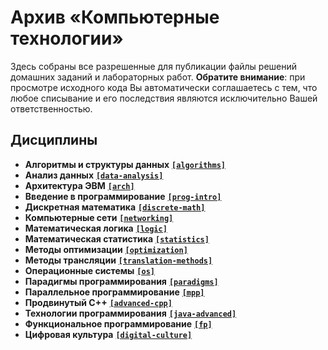 # Архив «Компьютерные технологии»

Здесь собраны все разрешенные для публикации файлы решений домашних заданий и лабораторных работ. **Обратите внимание**: при просмотре исходного кода Вы автоматически соглашаетесь с тем, что любое списывание и его последствия являются исключительно Вашей ответственностью.

## Дисциплины

* **Алгоритмы и структуры данных** [**`[algorithms]`**](algorithms/)
* **Анализ данных** [**`[data-analysis]`**](data-analysis/)
* **Архитектура ЭВМ** [**`[arch]`**](arch/)
* **Введение в программирование** [**`[prog-intro]`**](prog-intro/)
* **Дискретная математика** [**`[discrete-math]`**](discrete-math/)
* **Компьютерные сети** [**`[networking]`**](networking/)
* **Математическая логика** [**`[logic]`**](logic/)
* **Математическая статистика** [**`[statistics]`**](statistics/)
* **Методы оптимизации** [**`[optimization]`**](optimization/)
* **Методы трансляции** [**`[translation-methods]`**](translation-methods/)
* **Операционные системы** [**`[os]`**](os/)
* **Парадигмы программирования** [**`[paradigms]`**](paradigms/)
* **Параллельное программирование** [**`[mpp]`**](mpp/)
* **Продвинутый C++** [**`[advanced-cpp]`**](advanced-cpp/)
* **Технологии программирования** [**`[java-advanced]`**](java-advanced/)
* **Функциональное программирование** [**`[fp]`**](fp/)
* **Цифровая культура** [**`[digital-culture]`**](digital-culture/)
